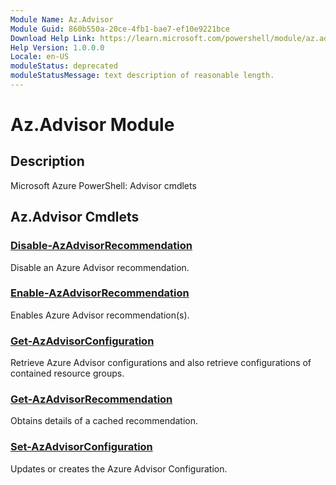 ```yaml
---
Module Name: Az.Advisor
Module Guid: 860b550a-20ce-4fb1-bae7-ef10e9221bce
Download Help Link: https://learn.microsoft.com/powershell/module/az.advisor
Help Version: 1.0.0.0
Locale: en-US
moduleStatus: deprecated
moduleStatusMessage: text description of reasonable length.
---
```


# Az.Advisor Module
## Description
Microsoft Azure PowerShell: Advisor cmdlets

## Az.Advisor Cmdlets
### [Disable-AzAdvisorRecommendation](Disable-AzAdvisorRecommendation.md)
Disable an Azure Advisor recommendation.

### [Enable-AzAdvisorRecommendation](Enable-AzAdvisorRecommendation.md)
Enables Azure Advisor recommendation(s).

### [Get-AzAdvisorConfiguration](Get-AzAdvisorConfiguration.md)
Retrieve Azure Advisor configurations and also retrieve configurations of contained resource groups.

### [Get-AzAdvisorRecommendation](Get-AzAdvisorRecommendation.md)
Obtains details of a cached recommendation.

### [Set-AzAdvisorConfiguration](Set-AzAdvisorConfiguration.md)
Updates or creates the Azure Advisor Configuration.

